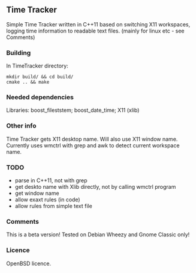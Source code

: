 ## Time Tracker 
Simple Time Tracker written in C++11 based on switching X11 workspaces,
logging time information to readable text files.
(mainly for linux etc - see Comments)

### Building  
In TimeTracker directory:
``` 
mkdir build/ && cd build/
cmake .. && make 
``` 

### Needed dependencies 
Libraries: boost_fileststem; boost_date_time; X11 (xlib)

### Other info 
Time Tracker gets X11 desktop name.
Will also use X11 window name.
Currently uses wmctrl with grep and awk to detect current workspace name.

### TODO
* parse in C++11, not with grep
* get deskto name with Xlib directly, not by calling wmctrl program
* get window name
* allow exaxt rules (in code)
* allow rules from simple text file

### Comments 
This is a beta version! Tested on Debian Wheezy and Gnome Classic only!

### Licence

OpenBSD licence.

